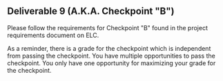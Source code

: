 ## Deliverable 9 (A.K.A. Checkpoint "B")
Please follow the requirements for Checkpoint "B" found in the project requirements document on ELC.

As a reminder, there is a grade for the checkpoint which is independent from passing the checkpoint.  You have multiple opportunities to pass the checkpoint.  You only have one opportunity for maximizing your grade for the checkpoint.

